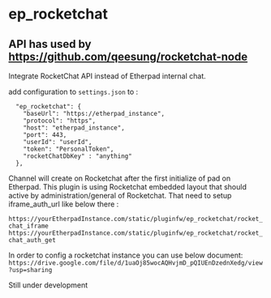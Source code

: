 # ep_rocketchat
## API has used by https://github.com/qeesung/rocketchat-node 

Integrate RocketChat API instead of Etherpad internal chat.


add configuration to `settings.json` to :

```
  "ep_rocketchat": {
    "baseUrl": "https://etherpad_instance",
    "protocol": "https",
    "host": "etherpad_instance",
    "port": 443,
    "userId": "userId",
    "token": "PersonalToken",
    "rocketChatDbKey" : "anything"
  },
```

Channel will create on Rocketchat after the first initialize of pad on Etherpad.
This plugin is using Rocketchat embedded layout that should active by administration/general of Rocketchat.
That need to setup iframe_auth_url like below there :

`https://yourEtherpadInstance.com/static/pluginfw/ep_rocketchat/rocket_chat_iframe`
`https://yourEtherpadInstance.com/static/pluginfw/ep_rocketchat/rocket_chat_auth_get`

In order to config a rocketchat instance you can use below document:
`https://drive.google.com/file/d/1uaOj85wocAQHvjmD_pQIUEnDzednXedg/view?usp=sharing`

Still under development
